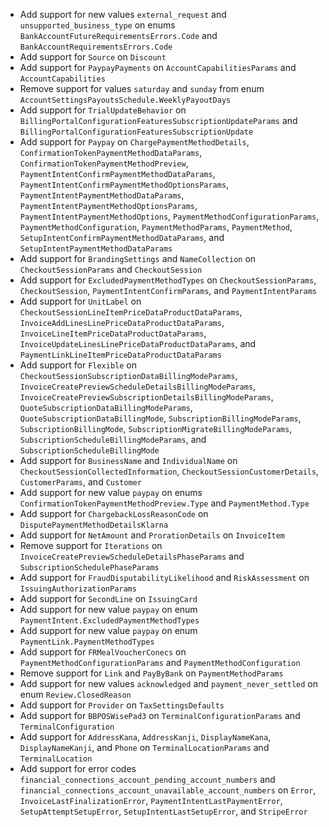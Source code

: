 * Add support for new values `external_request` and `unsupported_business_type` on enums `BankAccountFutureRequirementsErrors.Code` and `BankAccountRequirementsErrors.Code`
* Add support for `Source` on `Discount`
* Add support for `PaypayPayments` on `AccountCapabilitiesParams` and `AccountCapabilities`
* Remove support for values `saturday` and `sunday` from enum `AccountSettingsPayoutsSchedule.WeeklyPayoutDays`
* Add support for `TrialUpdateBehavior` on `BillingPortalConfigurationFeaturesSubscriptionUpdateParams` and `BillingPortalConfigurationFeaturesSubscriptionUpdate`
* Add support for `Paypay` on `ChargePaymentMethodDetails`, `ConfirmationTokenPaymentMethodDataParams`, `ConfirmationTokenPaymentMethodPreview`, `PaymentIntentConfirmPaymentMethodDataParams`, `PaymentIntentConfirmPaymentMethodOptionsParams`, `PaymentIntentPaymentMethodDataParams`, `PaymentIntentPaymentMethodOptionsParams`, `PaymentIntentPaymentMethodOptions`, `PaymentMethodConfigurationParams`, `PaymentMethodConfiguration`, `PaymentMethodParams`, `PaymentMethod`, `SetupIntentConfirmPaymentMethodDataParams`, and `SetupIntentPaymentMethodDataParams`
* Add support for `BrandingSettings` and `NameCollection` on `CheckoutSessionParams` and `CheckoutSession`
* Add support for `ExcludedPaymentMethodTypes` on `CheckoutSessionParams`, `CheckoutSession`, `PaymentIntentConfirmParams`, and `PaymentIntentParams`
* Add support for `UnitLabel` on `CheckoutSessionLineItemPriceDataProductDataParams`, `InvoiceAddLinesLinePriceDataProductDataParams`, `InvoiceLineItemPriceDataProductDataParams`, `InvoiceUpdateLinesLinePriceDataProductDataParams`, and `PaymentLinkLineItemPriceDataProductDataParams`
* Add support for `Flexible` on `CheckoutSessionSubscriptionDataBillingModeParams`, `InvoiceCreatePreviewScheduleDetailsBillingModeParams`, `InvoiceCreatePreviewSubscriptionDetailsBillingModeParams`, `QuoteSubscriptionDataBillingModeParams`, `QuoteSubscriptionDataBillingMode`, `SubscriptionBillingModeParams`, `SubscriptionBillingMode`, `SubscriptionMigrateBillingModeParams`, `SubscriptionScheduleBillingModeParams`, and `SubscriptionScheduleBillingMode`
* Add support for `BusinessName` and `IndividualName` on `CheckoutSessionCollectedInformation`, `CheckoutSessionCustomerDetails`, `CustomerParams`, and `Customer`
* Add support for new value `paypay` on enums `ConfirmationTokenPaymentMethodPreview.Type` and `PaymentMethod.Type`
* Add support for `ChargebackLossReasonCode` on `DisputePaymentMethodDetailsKlarna`
* Add support for `NetAmount` and `ProrationDetails` on `InvoiceItem`
* Remove support for `Iterations` on `InvoiceCreatePreviewScheduleDetailsPhaseParams` and `SubscriptionSchedulePhaseParams`
* Add support for `FraudDisputabilityLikelihood` and `RiskAssessment` on `IssuingAuthorizationParams`
* Add support for `SecondLine` on `IssuingCard`
* Add support for new value `paypay` on enum `PaymentIntent.ExcludedPaymentMethodTypes`
* Add support for new value `paypay` on enum `PaymentLink.PaymentMethodTypes`
* Add support for `FRMealVoucherConecs` on `PaymentMethodConfigurationParams` and `PaymentMethodConfiguration`
* Remove support for `Link` and `PayByBank` on `PaymentMethodParams`
* Add support for new values `acknowledged` and `payment_never_settled` on enum `Review.ClosedReason`
* Add support for `Provider` on `TaxSettingsDefaults`
* Add support for `BBPOSWisePad3` on `TerminalConfigurationParams` and `TerminalConfiguration`
* Add support for `AddressKana`, `AddressKanji`, `DisplayNameKana`, `DisplayNameKanji`, and `Phone` on `TerminalLocationParams` and `TerminalLocation`
* Add support for error codes `financial_connections_account_pending_account_numbers` and `financial_connections_account_unavailable_account_numbers` on `Error`, `InvoiceLastFinalizationError`, `PaymentIntentLastPaymentError`, `SetupAttemptSetupError`, `SetupIntentLastSetupError`, and `StripeError`